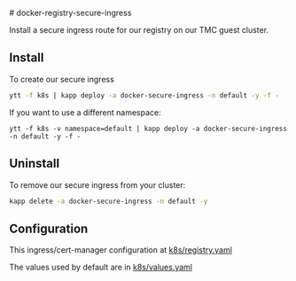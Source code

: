 # docker-registry-secure-ingress

Install a secure ingress route for our registry on our TMC guest cluster.

## Install
To create our secure ingress

```bash
ytt -f k8s | kapp deploy -a docker-secure-ingress -n default -y -f -
```

If you want to use a different namespace:

```
ytt -f k8s -v namespace=default | kapp deploy -a docker-secure-ingress -n default -y -f -
```


## Uninstall
To remove our secure ingress from your cluster:

```bash
kapp delete -a docker-secure-ingress -n default -y
```

## Configuration
This ingress/cert-manager configuration at [k8s/registry.yaml](k8s/secure-ingress.yaml)

The values used by default are in [k8s/values.yaml](k8s/values.yaml)